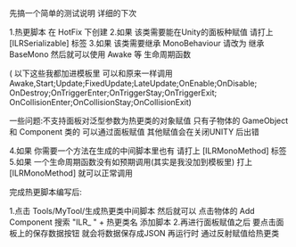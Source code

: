 先搞一个简单的测试说明 详细的下次

1.热更脚本 在 HotFix 下创建
2.如果 该类需要能在Unity的面板种赋值  请打上 [ILRSerializable] 标签
3.如果 该类需要继承 MonoBehaviour 请改为 继承 BaseMono 然后就可以使用 Awake 等 生命周期函数

( 以下这些我都加进模板里 可以和原来一样调用 Awake,Start;Update;FixedUpdate;LateUpdate;OnEnable;OnDisable;
OnDestroy;OnTriggerEnter;OnTriggerStay;OnTriggerExit;
OnCollisionEnter;OnCollisionStay;OnCollisionExit)

一些问题:不支持面板对泛型参数为热更类的对象赋值  只有子物体的 GameObject 和 Component 类的 可以通过面板赋值 其他赋值会在关闭UNITY 后出错

4.如果 你需要一个方法在生成的中间脚本里也有 请打上 [ILRMonoMethod] 标签
5.如果 一个生命周期函数没有如预期调用(其实是我没加到模板里) 打上[ILRMonoMethod] 就可以正常调用

完成热更脚本编写后:

1.点击 Tools/MyTool/生成热更类中间脚本 然后就可以 点击物体的 Add Component 搜索 "ILR_ " + 热更类名 添加脚本
2.再进行面板赋值之后 要点击面板上的保存数据按钮 就会将数据保存成JSON 再运行时 通过反射赋值给热更类